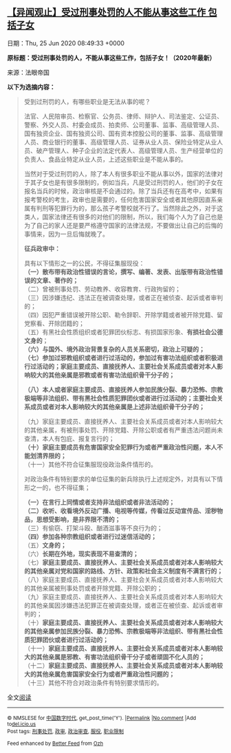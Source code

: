 [【异闻观止】受过刑事处罚的人不能从事这些工作 包括子女](https://chinadigitaltimes.net/chinese/2020/06/%e3%80%90%e5%bc%82%e9%97%bb%e8%a7%82%e6%ad%a2%e3%80%91%e5%8f%97%e8%bf%87%e5%88%91%e4%ba%8b%e5%a4%84%e7%bd%9a%e7%9a%84%e4%ba%ba%e4%b8%8d%e8%83%bd%e4%bb%8e%e4%ba%8b%e8%bf%99%e4%ba%9b%e5%b7%a5%e4%bd%9c/)
------
日期：Thu, 25 Jun 2020 08:49:33 +0000

<p><strong>原标题：受过刑事处罚的人，不能从事这些工作，包括子女！（2020年最新）</strong></p><p>来源：法眼帝国</p><p><strong>以下为选摘内容：</strong></p><blockquote><p>受到过刑罚的人，有哪些职业是无法从事的呢？</p><p>法官、人民陪审员、检察官、公务员、律师、辩护人、司法鉴定、公证员、警察、外交人员、村委会成员、拍卖师、公司董事、监事、高级管理人员、国有独资企业、国有独资公司、国有资本控股公司的董事、监事、高级管理人员、商业银行的董事、高级管理人员、证券从业人员、保险业特定从业人员、破产管理人、种子企业的法定代表人、高级管理人员、生产经营单位的负责人、食品业特定从业人员，上述这些职业是不能从事的。</p><p>当然对于受过刑罚的人，除了本人有很多职业不能从事以外，国家的法律对于其子女也是有很多限制的，例如当兵，凡是受过刑罚的人，他们的子女在报名当兵的时候，政治审核是不会通过的。除了当兵还有在高考中，如果有报考警校的考生，政审也是需要的，任何危害国家安全或者其他原因直系亲属有判刑等犯罪行为的，那么孩子考警校就不行了。当然除此之外，对于这类人，国家法律还有很多的对他们的限制，所以，我们每个人为了自己也是为了自己的家人还是要严格遵守国家的法律法规，不要做出让自己的后悔的事情来，因为一旦后悔就晚了。</p><p><strong>征兵政审中：</strong></p><p>具有以下情形之一的公民，不得征集服现役：<br /><strong>（一）散布带有政治性错误的言论，撰写、编著、发表、出版带有政治性错误的文章、著作的；</strong><br />（二）曾被刑事处罚、劳动教养、收容教育、行政拘留的；<br />（三）因涉嫌违纪、违法正在被调查处理，或者正在被侦查、起诉或者审判的；<br />（四）因犯严重错误被开除公职、勒令辞职、开除学籍或者被开除党籍、留党察看、开除团籍的；<br />（五）有黑社会性质组织或者犯罪团伙标志、有损国家形象、<strong>有损社会公德文身的</strong>；<br /><strong>（六）与国外、境外政治背景复杂的人员关系密切，政治上可疑的；</strong><br /><strong>（七）参加过邪教组织或者进行过活动的，参加过有害功法组织或者积极进行过活动的；家庭主要成员、直接抚养人、主要社会关系成员或者对本人影响较大的其他亲属是邪教或者有害功法组织骨干分子的；</strong></p><p><strong>（八）本人或者家庭主要成员、直接抚养人参加民族分裂、暴力恐怖、宗教极端等非法组织、带有黑社会性质犯罪团伙或者进行过活动的；主要社会关系成员或者对本人影响较大的其他亲属是上述非法组织骨干分子的；</strong></p><p>（九）家庭主要成员、直接抚养人、主要社会关系成员或者对本人影响较大的其他亲属，有被刑事处罚、开除党籍、开除公职或者有严重违法问题尚未查清，本人有包庇、报复言行的；<br /><strong>（十）家庭主要成员有危害国家安全犯罪行为或者严重政治性问题，本人不能划清界限的；</strong><br />（十一）其他不符合征集服现役政治条件情形的。</p><p>对政治条件有特别要求的单位征集的新兵除执行上述规定外，对具有以下情形之一的，也不得征集；</p><p><strong>（一）在言行上同情或者支持非法组织或者非法活动的；</strong><br /><strong>（二）收听、收看境外反动广播、电视等传媒，传看过反动宣传品、淫秽物品，思想受影响，是非界限不清的；</strong><br />（三）有偷窃、打架斗殴、酗酒滋事等不良行为的；<br /><strong>（四）参加各种宗教组织或者进行过迷信活动的；</strong><br />（五）<strong>文身的；</strong><br />（六）<strong>长期在外地，现实表现不易查清的；</strong><br />（七）<strong>家庭主要成员、直接抚养人、主要社会关系成员或者对本人影响较大的其他亲属对党和国家的路线、方针、政策和社会主义制度有不满言行的；</strong><br />（八）家庭主要成员、直接抚养人、主要社会关系成员或者对本人影响较大的其他亲属被刑事处罚或者开除党籍、开除公职的；<br />（九）家庭主要成员、直接抚养人、主要社会关系成员或者对本人影响较大的其他亲属因涉嫌违法犯罪正在被调查处理，或者正在被侦查、起诉或者审判的；<br />（十）<strong>家庭主要成员、直接抚养人、主要社会关系成员或者对本人影响较大的其他亲属参加民族分裂、暴力恐怖、宗教极端等非法组织、带有黑社会性质犯罪团伙或者进行过活动的；</strong><br />（十一）<strong>家庭主要成员、直接抚养人、主要社会关系成员或者对本人影响较大的其他亲属是邪教、有害功法组织骨干分子或者顽固不化人员的；</strong><br />（十二）<strong>家庭主要成员、直接抚养人、主要社会关系成员或者对本人影响较大的其他亲属危害国家安全行为或者严重政治性问题的；</strong><br />（十三）其他不符合对政治条件有特别要求情形的。</p></blockquote><p>全文<a href="https://mp.weixin.qq.com/s/XigCeNvTVytdNcsMMxuqbw">阅读</a></p><hr /><p><small>&copy; NMSLESE for <a href="https://chinadigitaltimes.net/chinese">中国数字时代</a>, get_post_time('Y'). |<a href="https://chinadigitaltimes.net/chinese/2020/06/%e3%80%90%e5%bc%82%e9%97%bb%e8%a7%82%e6%ad%a2%e3%80%91%e5%8f%97%e8%bf%87%e5%88%91%e4%ba%8b%e5%a4%84%e7%bd%9a%e7%9a%84%e4%ba%ba%e4%b8%8d%e8%83%bd%e4%bb%8e%e4%ba%8b%e8%bf%99%e4%ba%9b%e5%b7%a5%e4%bd%9c/">Permalink</a> |<a href="https://chinadigitaltimes.net/chinese/2020/06/%e3%80%90%e5%bc%82%e9%97%bb%e8%a7%82%e6%ad%a2%e3%80%91%e5%8f%97%e8%bf%87%e5%88%91%e4%ba%8b%e5%a4%84%e7%bd%9a%e7%9a%84%e4%ba%ba%e4%b8%8d%e8%83%bd%e4%bb%8e%e4%ba%8b%e8%bf%99%e4%ba%9b%e5%b7%a5%e4%bd%9c/#comments">No comment</a> |Add to<a href="http://del.icio.us/post?url=https://chinadigitaltimes.net/chinese/2020/06/%e3%80%90%e5%bc%82%e9%97%bb%e8%a7%82%e6%ad%a2%e3%80%91%e5%8f%97%e8%bf%87%e5%88%91%e4%ba%8b%e5%a4%84%e7%bd%9a%e7%9a%84%e4%ba%ba%e4%b8%8d%e8%83%bd%e4%bb%8e%e4%ba%8b%e8%bf%99%e4%ba%9b%e5%b7%a5%e4%bd%9c/&amp;title=【异闻观止】受过刑事处罚的人不能从事这些工作 包括子女">del.icio.us</a><br/>Post tags: <a href="https://chinadigitaltimes.net/chinese/tag/%e5%88%91%e4%ba%8b%e5%a4%84%e7%bd%9a/" rel="tag">刑事处罚</a>, <a href="https://chinadigitaltimes.net/chinese/tag/%e6%94%bf%e5%ae%a1/" rel="tag">政审</a>, <a href="https://chinadigitaltimes.net/chinese/tag/%e6%94%bf%e6%b2%bb%e5%ae%a1%e6%9f%a5/" rel="tag">政治审查</a>, <a href="https://chinadigitaltimes.net/chinese/tag/%e6%9c%8d%e5%bd%b9/" rel="tag">服役</a>, <a href="https://chinadigitaltimes.net/chinese/tag/%e8%81%8c%e4%b8%9a%e9%99%90%e5%88%b6/" rel="tag">职业限制</a><br/></small></p><p><small>Feed enhanced by <a href='http://planetozh.com/blog/my-projects/wordpress-plugin-better-feed-rss/'>Better Feed</a> from  <a href='http://planetozh.com/blog/'>Ozh</a></small></p>

